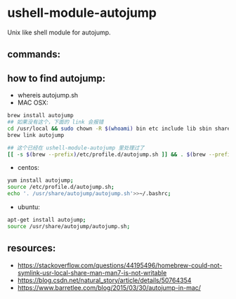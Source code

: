 # ushell-module-autojump
Unix like shell module for autojump.

## commands:

## how to find autojump:
+ whereis autojump.sh
+ MAC OSX:
```bash
brew install autojump
## 如果没有这个，下面的 link 会报错
cd /usr/local && sudo chown -R $(whoami) bin etc include lib sbin share var Frameworks
brew link autojump

## 这个已经在 ushell-module-autojump 里处理过了
[[ -s $(brew --prefix)/etc/profile.d/autojump.sh ]] && . $(brew --prefix)/etc/profile.d/autojump.sh
```

+ centos:
```bash
yum install autojump;
source /etc/profile.d/autojump.sh;
echo '. /usr/share/autojump/autojump.sh'>>~/.bashrc;
```

+ ubuntu:
```bash
apt-get install autojump;
source /usr/share/autojump/autojump.sh;
```



## resources:
+ https://stackoverflow.com/questions/44195496/homebrew-could-not-symlink-usr-local-share-man-man7-is-not-writable
+ https://blog.csdn.net/natural_story/article/details/50764354
+ https://www.barretlee.com/blog/2015/03/30/autojump-in-mac/
